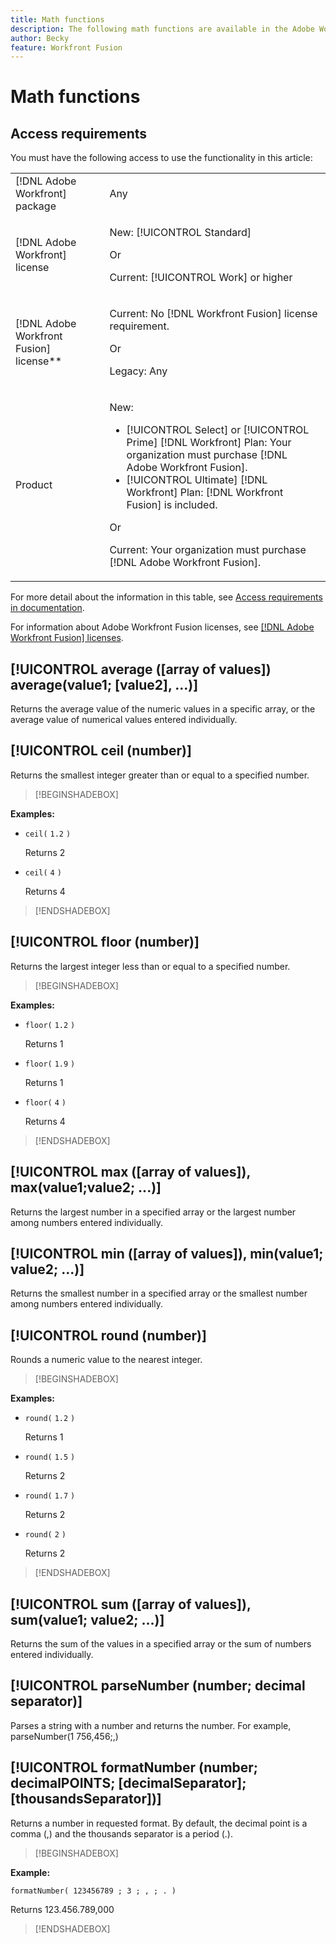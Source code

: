 ```yaml
---
title: Math functions
description: The following math functions are available in the Adobe Workfront Fusion mapping panel.
author: Becky
feature: Workfront Fusion
---
```

# Math functions

## Access requirements

You must have the following access to use the functionality in this article:

<table style="table-layout:auto"> 
 <col>  
 <col>  
 <tbody>  
  <tr>  
   <td role="rowheader">[!DNL Adobe Workfront] package</td>  
   <td> <p>Any</p> </td>  
  </tr>  
  <tr data-mc-conditions="">  
   <td role="rowheader">[!DNL Adobe Workfront] license</td>  
   <td> <p>New: [!UICONTROL Standard]</p><p>Or</p><p>Current: [!UICONTROL Work] or higher</p> </td>  
  </tr>  
  <tr>  
   <td role="rowheader">[!DNL Adobe Workfront Fusion] license**</td>  
   <td> 
   <p>Current: No [!DNL Workfront Fusion] license requirement.</p> 
   <p>Or</p> 
   <p>Legacy: Any </p> 
   </td>  
  </tr>  
  <tr>  
   <td role="rowheader">Product</td>  
   <td> 
   <p>New:</p> <ul><li>[!UICONTROL Select] or [!UICONTROL Prime] [!DNL Workfront] Plan: Your organization must purchase [!DNL Adobe Workfront Fusion].</li><li>[!UICONTROL Ultimate] [!DNL Workfront] Plan: [!DNL Workfront Fusion] is included.</li></ul> 
   <p>Or</p> 
   <p>Current: Your organization must purchase [!DNL Adobe Workfront Fusion].</p> 
   </td>  
  </tr> 
 </tbody>  
</table>  

For more detail about the information in this table, see [Access requirements in documentation](/help/workfront-fusion/set-up-and-manage-workfront-fusion/licensing-operations-overview/access-level-requirements-in-documentation.md). 

For information about Adobe Workfront Fusion licenses, see [[!DNL Adobe Workfront Fusion] licenses](/help/workfront-fusion/set-up-and-manage-workfront-fusion/licensing-operations-overview/license-automation-vs-integration.md).

## [!UICONTROL average ([array of values]) average(value1; [value2], ...)]

Returns the average value of the numeric values in a specific array, or the average value of numerical values entered individually.

## [!UICONTROL ceil (number)]

Returns the smallest integer greater than or equal to a specified number.

>[!BEGINSHADEBOX]

**Examples:** 

* `ceil(` `1.2` `)`

   Returns 2

* `ceil(` `4` `)`

   Returns 4

>[!ENDSHADEBOX]

## [!UICONTROL floor (number)]

Returns the largest integer less than or equal to a specified number.

>[!BEGINSHADEBOX]

**Examples:** 

* `floor(` `1.2` `)`

   Returns 1

* `floor(` `1.9` `)`

   Returns 1

* `floor(` `4` `)`

   Returns 4

>[!ENDSHADEBOX]

## [!UICONTROL max ([array of values]), max(value1;value2; ...)]

Returns the largest number in a specified array or the largest number among numbers entered individually.

## [!UICONTROL min ([array of values]), min(value1; value2; ...)]

Returns the smallest number in a specified array or the smallest number among numbers entered individually.

## [!UICONTROL round (number)]

Rounds a numeric value to the nearest integer.

>[!BEGINSHADEBOX]

**Examples:** 

* `round(` `1.2` `)`

   Returns 1

* `round(` `1.5` `)`

   Returns 2

* `round(` `1.7` `)`

   Returns 2
 
* `round(` `2` `)`

   Returns 2

>[!ENDSHADEBOX]

## [!UICONTROL sum ([array of values]), sum(value1; value2; ...)]

Returns the sum of the values in a specified array or the sum of numbers entered individually.

## [!UICONTROL parseNumber (number; decimal separator)]

Parses a string with a number and returns the number. For example, parseNumber(1 756,456;,)

## [!UICONTROL formatNumber (number; decimalPOINTS; [decimalSeparator]; [thousandsSeparator])]

Returns a number in requested format. By default, the decimal point is a comma (,) and the thousands separator is a period (.).

>[!BEGINSHADEBOX]

**Example:** 

`formatNumber( 123456789 ; 3 ; , ; . )`

Returns 123.456.789,000

>[!ENDSHADEBOX]
